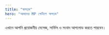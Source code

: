 ```yaml
---
title: "স্বাগতম"
hero: "আমাদের MP পোর্টালে স্বাগতম"
---
```

এখানে আপনি প্রয়োজনীয় মেসেজ, সার্ভিস ও সংবাদ আপলোড করতে পারবেন।
